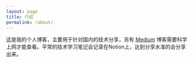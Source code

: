 ```yaml
---
layout: page
title: 介绍
permalink: /about/
---
```


这是我的个人博客，主要用于针对国内的技术分享，另有 [Medium](https://medium.com/@thomas-yang) 博客需要科学上网才能查看。平常的技术学习笔记会记录在Notion上，达到分享水准的会分享出来。
